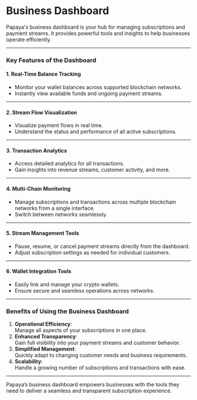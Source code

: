 # Business Dashboard

Papaya's business dashboard is your hub for managing subscriptions and payment streams. It provides powerful tools and insights to help businesses operate efficiently.

***

### **Key Features of the Dashboard**

#### 1. **Real-Time Balance Tracking**

* Monitor your wallet balances across supported blockchain networks.
* Instantly view available funds and ongoing payment streams.

***

#### 2. **Stream Flow Visualization**

* Visualize payment flows in real time.
* Understand the status and performance of all active subscriptions.

***

#### 3. **Transaction Analytics**

* Access detailed analytics for all transactions.
* Gain insights into revenue streams, customer activity, and more.

***

#### 4. **Multi-Chain Monitoring**

* Manage subscriptions and transactions across multiple blockchain networks from a single interface.
* Switch between networks seamlessly.

***

#### 5. **Stream Management Tools**

* Pause, resume, or cancel payment streams directly from the dashboard.
* Adjust subscription settings as needed for individual customers.

***

#### 6. **Wallet Integration Tools**

* Easily link and manage your crypto wallets.
* Ensure secure and seamless operations across networks.

***

### **Benefits of Using the Business Dashboard**

1. **Operational Efficiency**:\
   Manage all aspects of your subscriptions in one place.
2. **Enhanced Transparency**:\
   Gain full visibility into your payment streams and customer behavior.
3. **Simplified Management**:\
   Quickly adapt to changing customer needs and business requirements.
4. **Scalability**:\
   Handle a growing number of subscriptions and transactions with ease.

***

Papaya’s business dashboard empowers businesses with the tools they need to deliver a seamless and transparent subscription experience.
